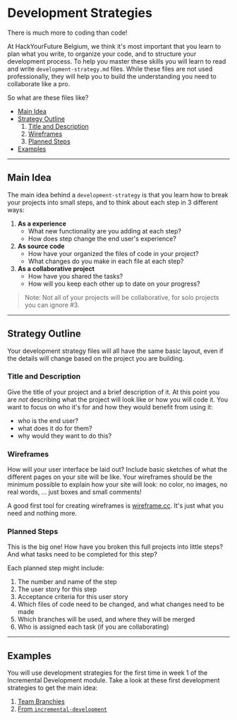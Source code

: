 # Development Strategies

There is much more to coding than code!

At HackYourFuture Belgium, we think it's most important that you learn to plan what you write, to organize your code, and to structure your development process.  To help you master these skills you will learn to read and write `development-strategy.md` files. While these files are not used professionally, they will help you to build the understanding you need to collaborate like a pro.

So what are these files like?

- [Main Idea](#main-idea)
- [Strategy Outline](#strategy-outline)
  1. [Title and Description](title-and-description)
  1. [Wireframes](#wireframes)
  1. [Planned Steps](#planned-steps)
- [Examples](#examples)

---

## Main Idea

The main idea behind a `development-strategy` is that you learn how to break your projects into small steps, and to think about each step in 3 different ways:

1. __As a experience__
    - What new functionality are you adding at each step?
    - How does step change the end user's experience?
1. __As source code__
    - How have your organized the files of code in your project?
    - What changes do you make in each file at each step?
1. __As a collaborative project__
    - How have you shared the tasks?
    - How will you keep each other up to date on your progress?

> Note: Not all of your projects will be collaborative, for solo projects you can ignore #3.

---

## Strategy Outline

Your development strategy files will all have the same basic layout, even if the details will change based on the project you are building.

### Title and Description

Give the title of your project and a brief description of it.  At this point you are _not_ describing what the project will look like or how you will code it.  You want to focus on who it's for and how they would benefit from using it:

- who is the end user?
- what does it do for them?
- why would they want to do this?

### Wireframes

How will your user interface be laid out? Include basic sketches of what the different pages on your site will be like.  Your wireframes should be the minimum possible to explain how your site will look: no color, no images, no real words, ... just boxes and small comments!

A good first tool for creating wireframes is [wireframe.cc](https://wireframe.cc/).  It's just what you need and nothing more.

### Planned Steps

This is the big one!  How have you broken this full projects into little steps?  And what tasks need to be completed for this step?

Each planned step might include:

1. The number and name of the step
1. The user story for this step
1. Acceptance criteria for this user story
1. Which files of code need to be changed, and what changes need to be made
1. Which branches will be used, and where they will be merged
1. Who is assigned each task (if you are collaborating)

---

## Examples

You will use development strategies for the first time in week 1 of the Incremental Development module.  Take a look at these first development strategies to get the main idea:

1. [Team Branchies](https://github.com/hackyourfuturebelgium/team-branchies)
1. [From `incremental-development`](https://github.com/HackYourFutureBelgium/incremental-development/tree/master/development-strategies)
